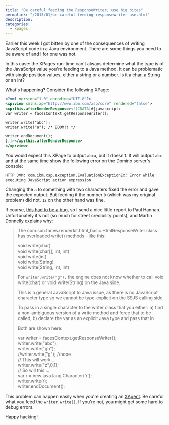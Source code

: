 ```yaml
---
title: "Be careful feeding the ResponseWriter, use big bites"
permalink: "/2013/01/be-careful-feeding-responsewriter-use.html"
description:
categories:
  - xpages
---
```

Earlier this week I got bitten by one of the consequences of writing JavaScript code in a Java environment. There are some things you need to be aware of and I for one was not.

In this case: the XPages run-time can't always determine what the type is of the JavaScript value you're feeding to a Java method. It can be problematic with single position values, either a string or a number. Is it a char, a String or an int?

What's happening? Consider the following XPage:

```xml
<?xml version="1.0" encoding="UTF-8"?>
<xp:view xmlns:xp="http://www.ibm.com/xsp/core" rendered="false">
<xp:this.afterRenderResponse><![CDATA[#{javascript:
var writer = facesContext.getResponseWriter();

writer.write("abc");
writer.write("a"); /* BOOM!! */

writer.endDocument();
}]]></xp:this.afterRenderResponse>
</xp:view>
```

You would expect this XPage to output `abca`, but it doesn't. It will output `abc` and at the same time show the following error on the Domino server's console:

`HTTP JVM: com.ibm.xsp.exception.EvaluationExceptionEx: Error while executing JavaScript action expression`

Changing the `a` to something with two characters fixed the error and gave the expected output. But feeding it the number `0` (which was my original problem) did not. `12` on the other hand was fine.

If course, <a href="http://draft.blogger.com/blogger.g?blogID=6757635430621066528">this had to be a bug</a>, so I send a nice little report to   Paul Hannan. Unfortunately it's not (so much for street credibility points), and Martin Donnelly explains why:

> The com.sun.faces.renderkit.html_basic.HtmlResponseWriter class has overloaded write() methods - like this:
>
> void write(char)<br/>
> void write(char[], int, int)<br/>
> void write(int)<br/>
> void write(String)<br/>
> void write(String, int, int)<br/>
>
> For `writer.write("g");` the engine does not know whether to call void write(char) or void write(String) on the Java side.
>
> This is a general JavaScript to Java issue, as there is no JavaScript character type so we cannot be type-explicit on the SSJS calling side.
>
> To pass in a single character to the writer class that you either:
> a) find a non-ambiguous version of a write method and force that to be called,
> b) declare the var as an explicit Java type and pass that in
>
> Both are shown here:
>
>
> var writer = facesContext.getResponseWriter();<br/>
> writer.write("abc");<br/>
> writer.write("gh");<br/>
> //writer.write("g"); //nope<br/>
> // This will work ...<br/>
> writer.write("z",0,1);<br/>
> // So will this ...<br/>
> var r = new java.lang.Character('r');<br/>
> writer.write(r);<br/>
> writer.endDocument();<br/>

This problem can happen easily when you're creating an <a href="http://openntf.org/XSnippets.nsf/snippet.xsp?id=xagent">XAgent</a>. Be careful what you feed the `writer.write()`. If you're not, you might get some hard to debug errors.

Happy hacking!
